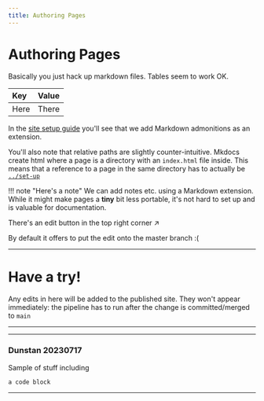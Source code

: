 ```yaml
---
title: Authoring Pages
---
```


# Authoring Pages

Basically you just hack up markdown files. Tables seem to work OK.

| Key | Value |
| :--- | :--- |
| Here | There |

In the [site setup guide](../set-up) you'll see that we add Markdown admonitions as an extension.

You'll also note that relative paths are slightly counter-intuitive. Mkdocs create html where a page is a directory with an `index.html` file inside. This means that a reference to a page in the same directory has to actually be [`../set-up`](../set-up)

!!! note "Here's a note"
    We can add notes etc. using a Markdown extension. While it might make pages a **tiny** bit less portable, it's not hard to set up and is valuable for documentation.

There's an edit button in the top right corner &nearr;

By default it offers to put the edit onto the master branch :(

---

# Have a try!

Any edits in here will be added to the published site. They won't appear immediately: the pipeline has to run
after the change is committed/merged to `main`

---

---

### Dunstan 20230717

Sample of stuff including

```
a code block
```

---
